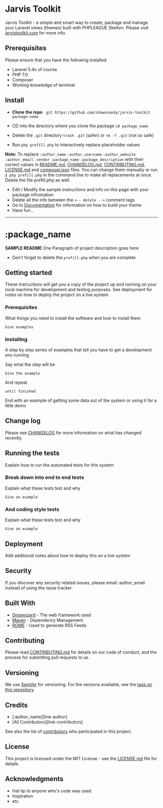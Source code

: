 <!-- delete --->
# Jarvis Toolkit

Jarvis Toolkit - a simple and smart way to create, package and manage your Laravel views (themes) built with PHPLEAGUE Skelton. Please visit [jarvistoolkit.com](https://jarvistoolkit.revealui.com) for more info.

## Prerequisites

Please ensure that you have the following installed

* Laravel 5.4x of course
* PHP 7.0
* Composer
* Working knowledge of terminal


## Install

* __Clone the repo__ `
 git https://github.com/shawnsandy/jarvis-toolkit package-name`


* CD into the directory where you clone the package `cd package_name`

* Delete the `.git` directory `trash .git` (safer) or `rm -f .git` (not so safe)

* Run `php prefill.php` to interactively replace placeholder values

**Note:** To replace ```:author_name``` ```:author_username``` ```:author_website``` ```:author_email``` ```:vendor``` ```:package_name``` ```:package_description``` with their correct values in [README.md](README.md), [CHANGELOG.md](CHANGELOG.md), [CONTRIBUTING.md](CONTRIBUTING.md), [LICENSE.md](LICENSE.md) and [composer.json](composer.json) files. You can change them manually or run `$ php prefill.php` in the command line to make all replacements at once. Delete the file prefill.php as well.


* Edit / Modify the sample instructions and info on this page with your package infromation
* Delete all the info between the `<-- delete -->` comment tags
* Go to [Documentation](DOCS.md) for information on how to build your theme
* Have fun...

-------------------------------------------------

<!-- delete -->

# :package_name

__SAMPLE README__ One Paragraph of project description goes here

* Don't forget to delete the `prefill.php` when you are complete

## Getting started

These instructions will get you a copy of the project up and running on your local machine for development and testing purposes. See deployment for notes on how to deploy the project on a live system.

### Prerequisites

What things you need to install the software and how to install them

```
Give examples
```

### Installing

A step by step series of examples that tell you have to get a development env running

Say what the step will be

```
Give the example
```

And repeat

```
until finished
```

End with an example of getting some data out of the system or using it for a little demo


## Change log

Please see [CHANGELOG](CHANGELOG.md) for more information on what has changed recently.

## Running the tests

Explain how to run the automated tests for this system

### Break down into end to end tests

Explain what these tests test and why

```
Give an example
```

### And coding style tests

Explain what these tests test and why

```
Give an example
```

## Deployment

Add additional notes about how to deploy this on a live system


## Security

If you discover any security related issues, please email :author_email instead of using the issue tracker.

## Built With

* [Dropwizard](http://www.dropwizard.io/1.0.2/docs/) - The web framework used
* [Maven](https://maven.apache.org/) - Dependency Management
* [ROME](https://rometools.github.io/rome/) - Used to generate RSS Feeds

## Contributing

Please read [CONTRIBUTING.md](https://gist.github.com/PurpleBooth/b24679402957c63ec426) for details on our code of conduct, and the process for submitting pull requests to us.

## Versioning

We use [SemVer](http://semver.org/) for versioning. For the versions available, see the [tags on this repository](https://github.com/your/project/tags).

## Credits

- [:author_name][link-author]
- [All Contributors][link-contributors]


See also the list of [contributors](https://github.com/your/project/contributors) who participated in this project.

## License

This project is licensed under the MIT License - see the [LICENSE.md](LICENSE.md) file for details

## Acknowledgments

* Hat tip to anyone who's code was used
* Inspiration
* etc
